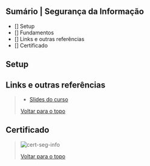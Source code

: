 ![]()

## Sumário | Segurança da Informação

- [] Setup
- [] Fundamentos
- [] Links e outras referências
- [] Certificado
      
## Setup

## Links e outras referências
>
> - [Slides do curso](slides-curso.pdf)
> 
> [Voltar para o topo](#sumário--segurança-da-informação)

## Certificado
>
> ![cert-seg-info]()
>
> [Voltar para o topo](#sumário--segurança-da-informação)